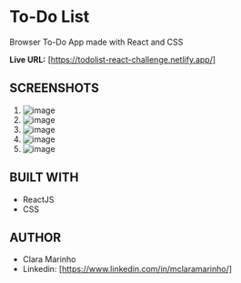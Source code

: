 # To-Do List
Browser To-Do App made with React and CSS

**Live URL:** [https://todolist-react-challenge.netlify.app/]

## SCREENSHOTS
1. ![image](https://github.com/mclaramarinho/to-do-list-deeploy/assets/119897667/87bb9cc4-80d1-4ecd-88eb-1b46a8d0c881)
2. ![image](https://github.com/mclaramarinho/to-do-list-deeploy/assets/119897667/835806e4-42c1-4920-9333-28d0c4ca30da)
3. ![image](https://github.com/mclaramarinho/to-do-list-deeploy/assets/119897667/b582e1b1-e7f5-4da0-8d52-c65b5f3bfd83)
4. ![image](https://github.com/mclaramarinho/to-do-list-deeploy/assets/119897667/60364198-b688-4ad1-9410-2e55d734db9b)
5. ![image](https://github.com/mclaramarinho/to-do-list-deeploy/assets/119897667/d90f1137-f5db-4659-ae0f-2c54003c341d)


## BUILT WITH
 - ReactJS
 - CSS

## AUTHOR
- Clara Marinho
- Linkedin: [https://www.linkedin.com/in/mclaramarinho/]
